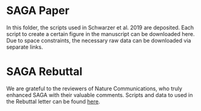 # SAGA Paper

In this folder, the scripts used in Schwarzer et al. 2019 are deposited. Each script to create a certain figure in the manuscript can be downloaded here. Due to space constraints, the necessary raw data can be downloaded via separate links.

# SAGA Rebuttal
We are grateful to the reviewers of Nature Communications, who truly enhanced SAGA with their valuable comments. Scripts and data to used in the Rebuttal letter can be found [here](./Rebuttal).
